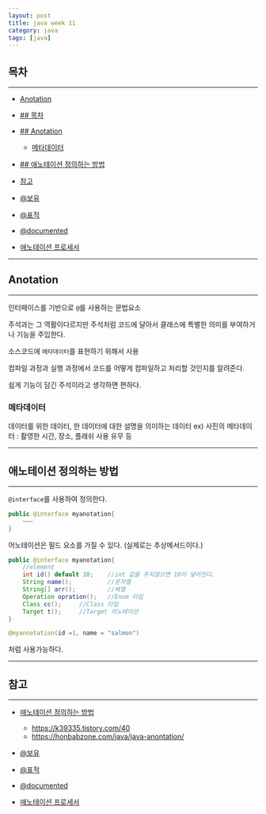 ```yaml
---
layout: post
title: java week 11
category: java
tags: [java]
---
```

## 목차
---
- [Anotation](#Anotation)
  
- [## 목차](#-목차)
- [## Anotation](#-anotation)
  - [메타데이터](#메타데이터)
- [## 애노테이션 정의하는 방법](#-애노테이션-정의하는-방법)
- [참고](#참고)

- [@보유](#@보유)

- [@표적](@표적)

- [@documented](@documented)

- [애노테이션 프로세서](애노테이션-프로세서)

---
## Anotation
---
인터페이스를 기반으로 ```@```를 사용하는 문법요소

주석과는 그 역활이다르지만 주석처럼 코드에 달아서 클래스에 특별한 의미를 부여하거나 기능을 주입한다.


소스코드에 ```메타데이터```를 표현하기 위해서 사용

 컴파일 과정과 실행 과정에서 코드를 어떻게 컴파일하고 처리할 것인지를 알려준다.

쉽게 기능이 담긴 주석이라고 생각하면 편하다.

### 메타데이터
데이터를 위한 데이터, 한 데이터에 대한 설명을 의미하는 데이터
ex) 사진의 메타데이터 : 촬영한 시간, 장소, 플래쉬 사용 유무 등

---
## 애노테이션 정의하는 방법
---
```@interface```를 사용하여 정의한다.

```java
public @interface myanotation{
    ~~~
}
```

어노테이션은  필드 요소를 가질 수 있다.
(실제로는 추상메서드이다.)
```java
public @interface myanotation{
    //element
    int id() default 10;    //int 값을 주지않으면 10이 넣어진다.
    String name();          //문자열
    String[] arr();         //배열
    Operation opration();   //Enum 타입
    Class cc();     //Class 타입
    Target t();     //Target 어노테이션
}
```
```java
@myannotation(id =1, name = "salmon")
```
처럼 사용가능하다.










---
## 참고

---
- [애노테이션 정의하는 방법](#애노테이션-정의하는-방법)
  - https://k39335.tistory.com/40
  - https://honbabzone.com/java/java-anontation/

- [@보유](#@보유)

- [@표적](@표적)

- [@documented](@documented)

- [애노테이션 프로세서](애노테이션-프로세서)

